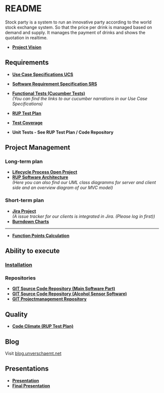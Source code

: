 # README
Stock party is a system to run an innovative party according to the world stock exchange system. So that the price per drink is managed based on demand and supply. It manages the payment of drinks and shows the quotation in realtime.    
    
    
* **[Project Vision](https://github.com/unverschaemt/stockparty-projektmanagement/blob/master/vision.md)**   
    

## Requirements
* **[Use Case Specifications UCS](https://github.com/unverschaemt/stockparty-projektmanagement/blob/master/srs.md#31-functionality)**   
* **[Software Requirement Specification SRS](https://github.com/unverschaemt/stockparty-projektmanagement/blob/master/srs.md)**   
* **[Functional Tests (Cucumber Tests)](https://github.com/unverschaemt/stockparty-projektmanagement/blob/master/srs.md#31-functionality)**        
*(You can find the links to our cucumber narrations in our Use Case Specifications)*    

* **[RUP Test Plan](https://github.com/unverschaemt/stockparty-projektmanagement/blob/master/rup.md)**    
* **[Test Coverage](http://blog.unverschaemt.net/post/119357652334/test-coverage)**    

* **Unit Tests - See RUP Test Plan / Code Repository**

## Project Management
### Long-term plan
* **[Lifecycle Process Open Project](http://op.it.dh-karlsruhe.de/projects/stockparty)**   
* **[RUP Software Architecture](https://github.com/unverschaemt/stockparty-projektmanagement/blob/master/software_architecture_document.md)**   
*(Here you can also find our UML class diagramms for server and client side and an overview diagram of our MVC model)*   
 
### Short-term plan
* **[Jira Project](http://server.unverschaemt.net:8080/browse/SP/)**   
*(A issue tracker for our clients is integrated in Jira. (Please log in first))*
* **[Burndown Charts](https://github.com/unverschaemt/stockparty-projektmanagement/blob/master/Burndown.md)** 

---------
  
* **[Function Points Calculation](https://github.com/unverschaemt/stockparty-projektmanagement/blob/master/FunctionPoints.pdf)**

## Ability to execute
### [Installation](http://blog.unverschaemt.net/post/123140186654/installation-vmware)   

### Repositories
* **[GIT Source Code Repository (Main Software Part)](https://github.com/unverschaemt/stockparty)**
* **[GIT Source Code Repository (Alcohol Sensor Software)](https://github.com/unverschaemt/stockparty-arduino)**
* **[GIT Projectmanagement Repository](https://github.com/unverschaemt/stockparty-projektmanagement)**   

## Quality
* **[Code Climate (RUP Test Plan)](https://github.com/unverschaemt/stockparty-projektmanagement/blob/master/rup.md#code-climate)**    

## Blog   
Visit [blog.unverschaemt.net](http://blog.unverschaemt.net)   

## Presentations
* **[Presentation](https://github.com/unverschaemt/stockparty-projektmanagement/blob/master/StockPartyPresentation.pdf)**
* **[Final Presentation](https://github.com/unverschaemt/stockparty-projektmanagement/blob/master/StockPartyFinal.pdf)**